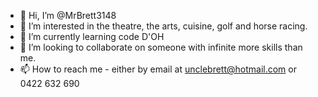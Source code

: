 - 👋 Hi, I’m @MrBrett3148
- 👀 I’m interested in the theatre, the arts, cuisine, golf and horse racing.
- 🌱 I’m currently learning code D'OH
- 💞️ I’m looking to collaborate on someone with infinite more skills than me.
- 📫 How to reach me - either by email at unclebrett@hotmail.com or 0422 632 690

<!---
MrBrett3148/MrBrett3148 is a ✨ special ✨ repository because its `README.md` (this file) appears on your GitHub profile.
You can click the Preview link to take a look at your changes.
--->
